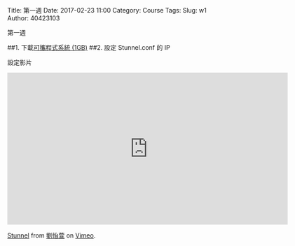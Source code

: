 Title: 第一週
Date: 2017-02-23 11:00
Category: Course
Tags: 
Slug: w1
Author: 40423103

第一週

<!-- PELICAN_END_SUMMARY -->

##1. 下載<a href="http://service.mde.tw/public/tiny2017_1GB.7z">可攜程式系統 (1GB)</a>
##2. 設定 Stunnel.conf 的 IP

設定影片
<iframe src="https://player.vimeo.com/video/209672409" width="640" height="347" frameborder="0" webkitallowfullscreen mozallowfullscreen allowfullscreen></iframe>
<p><a href="https://vimeo.com/209672409">Stunnel</a> from <a href="https://vimeo.com/user45467634">劉怡萱</a> on <a href="https://vimeo.com">Vimeo</a>.</p>